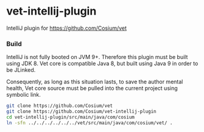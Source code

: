 # vet-intellij-plugin
IntelliJ plugin for https://github.com/Cosium/vet

### Build

IntelliJ is not fully booted on JVM 9+. Therefore this plugin must be built using JDK 8.
Vet core is compatible Java 8, but built using Java 9 in order to be JLinked.

Consequently, as long as this situation lasts, to save the author mental health, Vet core source must be pulled into the current project using symbolic link.

```bash
git clone https://github.com/Cosium/vet
git clone https://github.com/Cosium/vet-intellij-plugin
cd vet-intellij-plugin/src/main/java/com/cosium
ln -sfn ../../../../../../vet/src/main/java/com/cosium/vet/ .
```